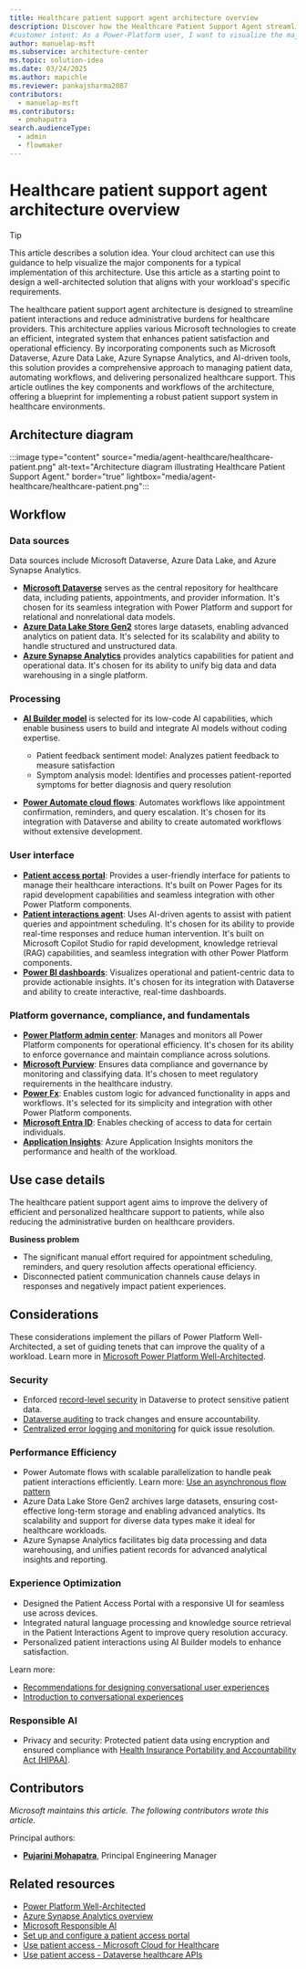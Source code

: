 ```yaml
---
title: Healthcare patient support agent architecture overview
description: Discover how the Healthcare Patient Support Agent streamlines patient interactions and reduces administrative burdens for healthcare providers.
#customer intent: As a Power-Platform user, I want to visualize the major components of the Healthcare Patient Support Agent architecture so that I can design a well-architected solution.
author: manuelap-msft
ms.subservice: architecture-center
ms.topic: solution-idea
ms.date: 03/24/2025
ms.author: mapichle
ms.reviewer: pankajsharma2087
contributors:
  - manuelap-msft
ms.contributors:
  - pmohapatra
search.audienceType:
  - admin
  - flowmaker
---
```



# Healthcare patient support agent architecture overview

> [!TIP]
> This article describes a solution idea. Your cloud architect can use this guidance to help visualize the major components for a typical implementation of this architecture. Use this article as a starting point to design a well-architected solution that aligns with your workload's specific requirements.

The healthcare patient support agent architecture is designed to streamline patient interactions and reduce administrative burdens for healthcare providers. This architecture applies various Microsoft technologies to create an efficient, integrated system that enhances patient satisfaction and operational efficiency. By incorporating components such as Microsoft Dataverse, Azure Data Lake, Azure Synapse Analytics, and AI-driven tools, this solution provides a comprehensive approach to managing patient data, automating workflows, and delivering personalized healthcare support. This article outlines the key components and workflows of the architecture, offering a blueprint for implementing a robust patient support system in healthcare environments.



## Architecture diagram

:::image type="content" source="media/agent-healthcare/healthcare-patient.png" alt-text="Architecture diagram illustrating Healthcare Patient Support Agent." border="true" lightbox="media/agent-healthcare/healthcare-patient.png":::

## Workflow

### Data sources

Data sources include Microsoft Dataverse, Azure Data Lake, and Azure Synapse Analytics.

- **[Microsoft Dataverse](/power-apps/maker/data-platform/)** serves as the central repository for healthcare data, including patients, appointments, and provider information. It's chosen for its seamless integration with Power Platform and support for relational and nonrelational data models.
- **[Azure Data Lake Store Gen2](/azure/storage/blobs/data-lake-storage-introduction)** stores large datasets, enabling advanced analytics on patient data. It's selected for its scalability and ability to handle structured and unstructured data.
- **[Azure Synapse Analytics](/azure/synapse-analytics/overview-what-is)** provides analytics capabilities for patient and operational data. It's chosen for its ability to unify big data and data warehousing in a single platform.

### Processing

- **[AI Builder model](/ai-builder/)** is selected for its low-code AI capabilities, which enable business users to build and integrate AI models without coding expertise.
  - Patient feedback sentiment model: Analyzes patient feedback to measure satisfaction
  - Symptom analysis model: Identifies and processes patient-reported symptoms for better diagnosis and query resolution

- **[Power Automate cloud flows](/power-automate/overview-cloud)**: Automates workflows like appointment confirmation, reminders, and query escalation. It's chosen for its integration with Dataverse and ability to create automated workflows without extensive development.

### User interface

- **[Patient access portal](/power-pages/)**: Provides a user-friendly interface for patients to manage their healthcare interactions. It's built on Power Pages for its rapid development capabilities and seamless integration with other Power Platform components.
- **[Patient interactions agent](/microsoft-copilot-studio/)**: Uses AI-driven agents to assist with patient queries and appointment scheduling. It's chosen for its ability to provide real-time responses and reduce human intervention. It's built on Microsoft Copilot Studio for rapid development, knowledge retrieval (RAG) capabilities, and seamless integration with other Power Platform components.
- **[Power BI dashboards](/power-bi/)**: Visualizes operational and patient-centric data to provide actionable insights. It's chosen for its integration with Dataverse and ability to create interactive, real-time dashboards.

### Platform governance, compliance, and fundamentals

- **[Power Platform admin center](/power-platform/admin/new-admin-center)**: Manages and monitors all Power Platform components for operational efficiency. It's chosen for its ability to enforce governance and maintain compliance across solutions.
- **[Microsoft Purview](/purview/purview)**: Ensures data compliance and governance by monitoring and classifying data. It's chosen to meet regulatory requirements in the healthcare industry.
- **[Power Fx](/power-platform/power-fx/overview)**: Enables custom logic for advanced functionality in apps and workflows. It's selected for its simplicity and integration with other Power Platform components.
- **[Microsoft Entra ID](/entra/fundamentals/whatis)**: Enables checking of access to data for certain individuals. 
- **[Application Insights](/microsoft-copilot-studio/advanced-bot-framework-composer-capture-telemetry)**: Azure Application Insights monitors the performance and health of the workload.

## Use case details

The healthcare patient support agent aims to improve the delivery of efficient and personalized healthcare support to patients, while also reducing the administrative burden on healthcare providers.

**Business problem**

- The significant manual effort required for appointment scheduling, reminders, and query resolution affects operational efficiency.
- Disconnected patient communication channels cause delays in responses and negatively impact patient experiences.

## Considerations

These considerations implement the pillars of Power Platform Well-Architected, a set of guiding tenets that can improve the quality of a workload. Learn more in [Microsoft Power Platform Well-Architected](https://aka.ms/powa).

### Security

- Enforced [record-level security](/power-platform/admin/wp-security-cds#record-level-security-in-dataverse) in Dataverse to protect sensitive patient data.
- [Dataverse auditing](../key-concepts/dataverse-auditing.md) to track changes and ensure accountability.
- [Centralized error logging and monitoring](/power-platform/well-architected/security/monitor-threats) for quick issue resolution.

### Performance Efficiency

- Power Automate flows with scalable parallelization to handle peak patient interactions efficiently. Learn more: [Use an asynchronous flow pattern](/power-automate/guidance/coding-guidelines/asychronous-flow-pattern)
- Azure Data Lake Store Gen2 archives large datasets, ensuring cost-effective long-term storage and enabling advanced analytics. Its scalability and support for diverse data types make it ideal for healthcare workloads.
- Azure Synapse Analytics facilitates big data processing and data warehousing, and unifies patient records for advanced analytical insights and reporting.

### Experience Optimization

- Designed the Patient Access Portal with a responsive UI for seamless use across devices.
- Integrated natural language processing and knowledge source retrieval in the Patient Interactions Agent to improve query resolution accuracy.
- Personalized patient interactions using AI Builder models to enhance satisfaction.

Learn more:

- [Recommendations for designing conversational user experiences](/power-platform/well-architected/experience-optimization/conversation-design)
- [Introduction to conversational experiences](/microsoft-copilot-studio/guidance/cux-overview)

### Responsible AI

- Privacy and security: Protected patient data using encryption and ensured compliance with [Health Insurance Portability and Accountability Act (HIPAA)](/compliance/regulatory/offering-hipaa-hitech).

## Contributors

_Microsoft maintains this article. The following contributors wrote this article._

Principal authors:

- **[Pujarini Mohapatra](https://www.linkedin.com/in/biswapm/)**, Principal Engineering Manager

## Related resources

- [Power Platform Well-Architected](/power-platform/well-architected)
- [Azure Synapse Analytics overview](/azure/synapse-analytics/)
- [Microsoft Responsible AI](https://www.microsoft.com/en-in/ai/responsible-ai)
- [Set up and configure a patient access portal](/dynamics365/industry/healthcare/configure-portals?toc=%2Findustry%2Fhealthcare%2Ftoc.json&bc=%2Findustry%2Fbreadcrumb%2Ftoc.json)
- [Use patient access - Microsoft Cloud for Healthcare](/dynamics365/industry/healthcare/use-patient-access#patient-portal)
- [Use patient access - Dataverse healthcare APIs](/dynamics365/industry/healthcare/dataverse-healthcare-apis-overview?toc=%2Findustry%2Fhealthcare%2Ftoc.json&bc=%2Findustry%2Fbreadcrumb%2Ftoc.json#dataverse-healthcare-apis)
